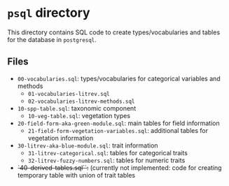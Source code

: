 # `psql` directory

This directory contains SQL code to create types/vocabularies and tables for the database in `postgresql`.

## Files

- `00-vocabularies.sql`: types/vocabularies for categorical variables and methods
   - `01-vocabularies-litrev.sql`
   - `02-vocabularies-litrev-methods.sql`
- `10-spp-table.sql`: taxonomic component
   - `10-veg-table.sql`: vegetation types
- `20-field-form-aka-green-module.sql`: main tables for field information
   - `21-field-form-vegetation-variables.sql`: additional tables for vegetation information
- `30-litrev-aka-blue-module.sql`: trait information
   - `31-litrev-categorical.sql`: tables for categorical traits
   - `32-litrev-fuzzy-numbers.sql`: tables for numeric traits
- ~~`40-derived-tables.sql``:~~ (currently not implemented: code for creating temporary table with union of trait tables



